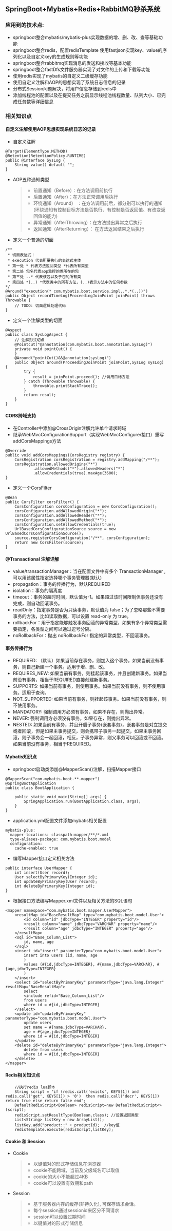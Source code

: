 ## SpringBoot+Mybatis+Redis+RabbitMQ秒杀系统
### 应用到的技术点:
- springboot整合mybatis/mybatis-plus实现数据的增、删、改、查等基础功能
- springboot整合redis，配置redisTemplate 使用fastjson实现key、value的序列化以及自定义key的生成规则等功能
- springboot整合rabbitmq实现消息的发送和接收等基本功能
- springboot整合fastDfs文件服务器实现了对文件的上传和下载等功能
- 使用redis实现了mybatis的自定义二级缓存功能
- 使用自定义注解和AOP的思想实现了系统日志信息的记录
- 分布式Session问题解决，将用户信息存储到redis中
- 添加线程池的配置以及在提交任务之前显示线程池线程数量、队列大小、已完成任务数等详细信息

### 相关知识点
#### 自定义注解使用AOP思想实现系统日志的记录
- 自定义注解
```
@Target(ElementType.METHOD)
@Retention(RetentionPolicy.RUNTIME)
public @interface SysLog {
    String value() default "";
}
```
- AOP五种通知类型
  > - 前置通知（Before）：在方法调用前执行
  > - 后置通知（After）：在方法正常调用后执行
  > - 环绕通知（Around） ：在方法调用前后，都分别可以执行的通知(环绕通知有控制目标方法是否执行、有控制是否返回值、有改变返回值的能力)
  > - 异常通知（AfterThrowing）：在方法抛出异常之后执行
  > - 返回通知（AfterReturning）： 在方法返回结果之后执行

- 定义一个普通的切面   
```
/**
 * 切面表达式：
 * execution 代表所要执行的表达式主体
 * 第一处 * 代表方法返回类型 *代表所有类型
 * 第二处 包名代表aop监控的类所在的包
 * 第三处 ..* 代表该包以及子包的所有类
 * 第四处 *(..) *代表类中的所有方法，(..)表示方法中的任何参数
*/
@Around("execution(* com.mybatis.boot.service.impl..*.*(..))")
public Object recordTimeLog(ProceedingJoinPoint joinPoint) throws Throwable {
    // TODO: 切面逻辑处理代码
}
```
- 定义一个注解类型的切面
```
@Aspect 
public class SysLogAspect {
    // 注解形式切点
    @Pointcut("@annotation(com.mybatis.boot.annotation.SysLog)")
    private void pointCut() {
    }
    @Around("pointCut()&&@annotation(sysLog)")
    public Object around(ProceedingJoinPoint joinPoint,SysLog sysLog) {
        try {
            result = joinPoint.proceed(); //调用目标方法
        } catch (Throwable throwable) {
            throwable.printStackTrace();
        }
        return result;
    }
}
```
#### CORS跨域支持
- 在Controller中添加@CrossOrigin注解允许单个请求跨域
- 继承WebMvcConfigurationSupport（实现WebMvcConfigurer接口）重写addCorsMappings方法
```
@Override
public void addCorsMappings(CorsRegistry registry) {
    CorsRegistration corsRegistration = registry.addMapping("/**");
    corsRegistration.allowedOrigins("*")
            .allowedMethods("*").allowedHeaders("*")
            .allowCredentials(true).maxAge(3600);
}
```
- 定义一个CorsFilter
```
@Bean
public CorsFilter corsFilter() {
    CorsConfiguration corsConfiguration = new CorsConfiguration();
    corsConfiguration.addAllowedOrigin("*");
    corsConfiguration.addAllowedHeader("*");
    corsConfiguration.addAllowedMethod("*");
    corsConfiguration.setAllowCredentials(true);
    UrlBasedCorsConfigurationSource source = new UrlBasedCorsConfigurationSource();
    source.registerCorsConfiguration("/**", corsConfiguration);
    return new CorsFilter(source);
}
```
#### @Transactional 注解详解
- value/transactionManager：当在配置文件中有多个 TransactionManager , 可以用该属性指定选择哪个事务管理器(默认)
- propagation：事务的传播行为，默认REQUIRED
- isolation：事务的隔离度
- timeout：事务的超时时间，默认值为-1。如果超过该时间限制但事务还没有完成，则自动回滚事务。
- readOnly：指定事务是否为只读事务，默认值为 false；为了忽略那些不需要事务的方法，比如读取数据，可以设置 read-only 为 true。
- rollbackFor：用于指定能够触发事务回滚的异常类型，如果有多个异常类型需要指定，各类型之间可以通过逗号分隔。
- noRollbackFor：抛出 noRollbackFor 指定的异常类型，不回滚事务。

#### 事务传播行为
- REQUIRED: （默认）如果当前存在事务，则加入这个事务，如果当前没有事务，则自己新建一个事务。适用于增、删、改。
- REQUIRES_NEW: 如果当前有事务，则挂起该事务，并且创建新事务。如果当前没有事务，相当于REQUIRED直接创建新事务。 
- SUPPORTS: 如果当前有事务，则使用事务。如果当前没有事务，则不使用事务。适用于查询。
- NOT_SUPPORTED: 如果当前有事务，则挂起该事务。如果当前没有事务，则不使用事务。
- MANDATORY: 强制调用方必须有事务，如果不存在，则抛出异常。
- NEVER: 强制调用方必须没有事务，如果存在，则抛出异常。
- NESTED: 如果当前有事务，并且开启子事务(嵌套事务)，嵌套事务是对立提交或者回滚，但是如果主事务提交，则会携带子事务一起提交，如果主事务回滚，则子事务会一起回滚，相反，子事务异常，则父事务可以回滚或不回滚。如果当前没有事务，相当于REQUIRED。

#### Mybatis知识点
- springboot启动类添加@MapperScan()注解，扫描Mapper接口
```
@MapperScan("com.mybatis.boot.**.mapper")
@SpringBootApplication
public class BootApplication {

    public static void main(String[] args) {
        SpringApplication.run(BootApplication.class, args);
    }
}
```
- application.yml配置文件添加mybatis相关配置  
```
mybatis-plus:
  mapper-locations: classpath:mapper/**/*.xml
  type-aliases-package: com.mybatis.boot.model
  configuration:
    cache-enabled: true
```
- 编写Mapper接口定义相关方法
```
public interface UserMapper {
    int insert(User record);
    User selectByPrimaryKey(Integer id);
    int updateByPrimaryKey(User record);
    int deleteByPrimaryKey(Integer id);
}
```
- 根据接口方法编写Mapper.xml文件以及相关方法的SQL语句
```
<mapper namespace="com.mybatis.boot.mapper.UserMapper">
    <resultMap id="BaseResultMap" type="com.mybatis.boot.model.User">
        <id column="id" jdbcType="INTEGER" property="id"/>
        <result column="name" jdbcType="VARCHAR" property="name"/>
        <result column="age" jdbcType="INTEGER" property="age"/>
    </resultMap>
    <sql id="Base_Column_List">
        id, name, age
    </sql>
    <insert id="insert" parameterType="com.mybatis.boot.model.User">
        insert into users (id, name, age
        )
        values (#{id,jdbcType=INTEGER}, #{name,jdbcType=VARCHAR}, #{age,jdbcType=INTEGER}
        )
    </insert>
    <select id="selectByPrimaryKey" parameterType="java.lang.Integer" resultMap="BaseResultMap">
        select
        <include refid="Base_Column_List"/>
        from users
        where id = #{id,jdbcType=INTEGER}
    </select>
    <update id="updateByPrimaryKey" parameterType="com.mybatis.boot.model.User">
        update users
        set name = #{name,jdbcType=VARCHAR},
        age = #{age,jdbcType=INTEGER}
        where id = #{id,jdbcType=INTEGER}
    </update>
    <delete id="deleteByPrimaryKey" parameterType="java.lang.Integer">
        delete from users
        where id = #{id,jdbcType=INTEGER}
    </delete>
</mapper>
```
#### Redis相关知识点
```
    //执行redis lua脚本
    String script = "if (redis.call('exists', KEYS[1]) and redis.call('get', KEYS[1]) > '0')  then redis.call('decr', KEYS[1])  return true else return false end";
    DefaultRedisScript<Boolean> redisScript=new DefaultRedisScript<>(script);
    redisScript.setResultType(Boolean.class); //设置返回类型
    List<String> listKey = new ArrayList();
    listKey.add("product::" + productId);  //key值
    redisTemplate.execute(redisScript,listKey);
```

#### Cookie 和 Session
- Cookie
    > - 以键值对的形式存储信息在浏览器
    > - cookie不能跨域，当前及父级域名可以取值
    > - cookie的大小不能超过4KB
    > - cookie可以设置有效期和path
- Session
    > - 基于服务器内存的缓存(非持久化), 可保存请求会话。
    > - 每个session通过sessionid来区分不同请求
    > - session可以设置过期时间
    > - 以键值对的形式存储信息


